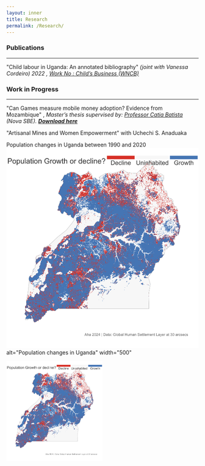 ```yaml
---
layout: inner
title: Research
permalink: /Research/
---
```


### Publications 
---
"Child labour in Uganda: An annotated bibliography" _(joint with Vanessa Cordeiro) 2022 , [Work No : Child’s Business (WNCB) ](/Uganda-1.pdf)_ 

### Work in Progress
---
 "Can Games measure mobile money adoption? Evidence from Mozambique" , _Master’s thesis supervised by:  [Professor Catia Batista](https://www.catiabatista.org/) (Nova SBE). <b>[Download here](https://jamesahabyona.github.io/games_mobile_money_adoption.pdf)  </b>_

 "Artisanal Mines and Women Empowerment" with Uchechi S. Anaduaka
 
Population changes in Uganda between 1990 and 2020
 ![alt text](https://github.com/Jamesahabyona/jamesahabyona.github.io/blob/master/Uganda-population-change.png?raw=true) alt="Population changes in Uganda" width="500"


 <img src="https://github.com/Jamesahabyona/jamesahabyona.github.io/blob/master/Uganda-population-change.png?raw=true" alt="Population changes in Uganda" style="width: 50%; height: auto;">




